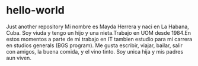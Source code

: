 # hello-world
Just another repository
Mi nombre es Mayda Herrera  y  naci en La Habana, Cuba. Soy viuda y tengo un hijo y una nieta.Trabajo en UOM desde 1984.En estos momentos a parte de mi trabajo en IT tambien estudio para mi carrera en studios generals (BGS program). Me gusta escribir, viajar, bailar, salir con amigos, la buena comida, y el vino tinto. Soy unica hija y mis padres aun viven. 
